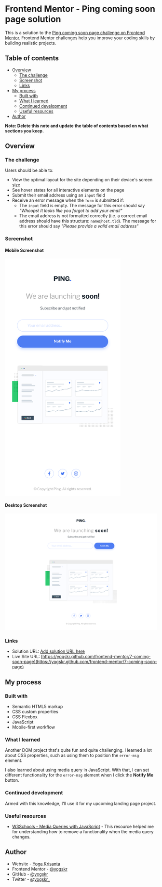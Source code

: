 # Frontend Mentor - Ping coming soon page solution

This is a solution to the [Ping coming soon page challenge on Frontend Mentor](https://www.frontendmentor.io/challenges/ping-single-column-coming-soon-page-5cadd051fec04111f7b848da). Frontend Mentor challenges help you improve your coding skills by building realistic projects.

## Table of contents

- [Overview](#overview)
  - [The challenge](#the-challenge)
  - [Screenshot](#screenshot)
  - [Links](#links)
- [My process](#my-process)
  - [Built with](#built-with)
  - [What I learned](#what-i-learned)
  - [Continued development](#continued-development)
  - [Useful resources](#useful-resources)
- [Author](#author)

**Note: Delete this note and update the table of contents based on what sections you keep.**

## Overview

### The challenge

Users should be able to:

- View the optimal layout for the site depending on their device's screen size
- See hover states for all interactive elements on the page
- Submit their email address using an `input` field
- Receive an error message when the `form` is submitted if:
  - The `input` field is empty. The message for this error should say _"Whoops! It looks like you forgot to add your email"_
  - The email address is not formatted correctly (i.e. a correct email address should have this structure: `name@host.tld`). The message for this error should say _"Please provide a valid email address"_

### Screenshot

#### Mobile Screenshot

![Mobile Screenshot](./assets/images/mobile-screenshot.png)

#### Desktop Screenshot

![Desktop Screenshot](./assets/images/desktop-screenshot.png)

### Links

- Solution URL: [Add solution URL here](https://your-solution-url.com)
- Live Site URL: [https://yogskr.github.com/frontend-mentor/7-coming-soon-page](https://yogskr.github.com/frontend-mentor/7-coming-soon-page)

## My process

### Built with

- Semantic HTML5 markup
- CSS custom properties
- CSS Flexbox
- JavaScript
- Mobile-first workflow

### What I learned

Another DOM project that's quite fun and quite challenging. I learned a lot about CSS properties, such as using them to position the `error-msg` element.

I also learned about using media query in JavaScript. With that, I can set different functionality for the `error-msg` element when I click the **Notify Me** button.

### Continued development

Armed with this knowledge, I'll use it for my upcoming landing page project.

### Useful resources

- [W3Schools - Media Queries with JavaScript](https://www.w3schools.com/howto/howto_js_media_queries.asp) - This resource helped me for understanding how to remove a functionality when the media query changes.

## Author

- Website - [Yoga Krisanta](https://yogskr.github.io/personal-website)
- Frontend Mentor - [@yogskr](https://www.frontendmentor.io/profile/yogskr)
- GitHub - [@yogskr](https://www.github.com/yogskr)
- Twitter - [@yogskr\_](https://www.twitter.com/yogskr_)

